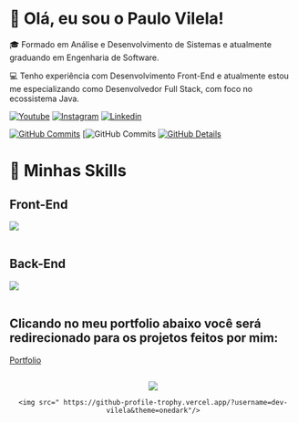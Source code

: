 ###

<h1>👋 Olá, eu sou o Paulo Vilela! </h1>

<p>🎓 Formado em Análise e Desenvolvimento de Sistemas e atualmente graduando em Engenharia de Software. </p>

<p>💻 Tenho experiência com Desenvolvimento Front-End e atualmente estou me especializando como Desenvolvedor Full Stack, com foco no ecossistema Java.</p>




[![Youtube](https://img.shields.io/badge/YouTube-FF0000?style=for-the-badge&logo=youtube&logoColor=white)](https://www.youtube.com/channel/UC6tbdya3tYCKAWYHDg3mumA)
[![Instagram](https://img.shields.io/badge/Instagram-E4405F?style=for-the-badge&logo=instagram&logoColor=white)](https://www.instagram.com/paulo.__.vilela1/)
[![Linkedin](https://img.shields.io/badge/LinkedIn-0077B5?style=for-the-badge&logo=linkedin&logoColor=white)](https://www.linkedin.com/in/paulo-vilela-18126922b/)


 [![GitHub Commits](http://github-profile-summary-cards.vercel.app/api/cards/productive-time?username=dev-vilela&theme=dracula&utcOffset=-3)](https://github.com/vn7n24fzkq/github-profile-summary-cards) [![GitHub Commits](http://github-profile-summary-cards.vercel.app/api/cards/repos-per-language?username=dev-vilela&theme=dracula&utcOffset=-3)
 [![GitHub Details](http://github-profile-summary-cards.vercel.app/api/cards/profile-details?username=dev-vilela&theme=dracula)](https://github.com/vn7n24fzkq/github-profile-summary-cards)  
 

 


<h1>🚀 Minhas Skills</h1>

<h2>Front-End </h2>
 <div  >
<a href="https://skillicons.dev"   >
  <img src="https://skillicons.dev/icons?i=git,vscode,javascript,jquery,css,html,tailwind,sass,react,figma,notion,github,bootstrap" />
</a>
  <br />

  </div> <br/>

 <h2>Back-End </h2>
 <div >
<a href="https://skillicons.dev"   >
  <img src="https://skillicons.dev/icons?i=java,spring,nodejs,postman,mysql,firebase" />
</a>
  <br />

  </div> <br/>


## Clicando no meu portfolio  abaixo você será redirecionado para os projetos feitos por mim:

<a href="https://paulovilela.netlify.app/" target="_blank" >Portfolio</a><br/>
 
  
  
 
##
   <div align="center" >
     <img src="https://github-profile-trophy.vercel.app/?username=dev-vilela&row=1&column=6&theme=dracula&margin-w=15&margin-h=15"/>
            
    <img src=" https://github-profile-trophy.vercel.app/?username=dev-vilela&theme=onedark"/>
  </div>

